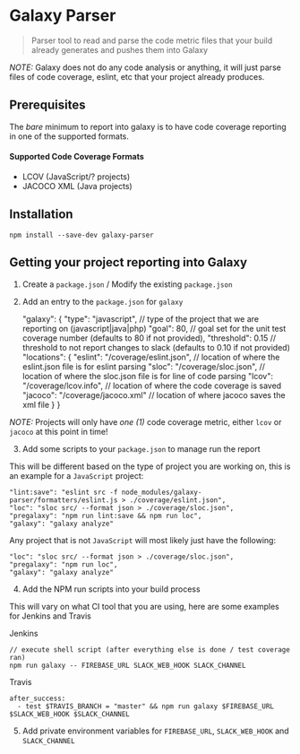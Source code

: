 # Galaxy Parser

> Parser tool to read and parse the code metric files that your build already generates and pushes them into Galaxy

*NOTE:* Galaxy does not do any code analysis or anything, it will just parse files of code coverage, eslint, etc that your project already produces.

## Prerequisites

The *bare* minimum to report into galaxy is to have code coverage reporting in one of the supported formats.

#### Supported Code Coverage Formats

* LCOV (JavaScript/? projects)
* JACOCO XML (Java projects)

## Installation

    npm install --save-dev galaxy-parser

## Getting your project reporting into Galaxy

1) Create a `package.json` / Modify the existing `package.json`

2) Add an entry to the `package.json` for `galaxy`

    "galaxy": {
        "type": "javascript", // type of the project that we are reporting on (javascript|java|php)
        "goal": 80, // goal set for the unit test coverage number (defaults to 80 if not provided),
        "threshold": 0.15 // threshold to not report changes to slack (defaults to 0.10 if not provided) 
        "locations": {
          "eslint": "/coverage/eslint.json", // location of where the eslint.json file is for eslint parsing
          "sloc": "/coverage/sloc.json", // location of where the sloc.json file is for line of code parsing
          "lcov": "/coverage/lcov.info", // location of where the code coverage is saved
          "jacoco": "/coverage/jacoco.xml" // location of where jacoco saves the xml file
        }
    }
    
*NOTE:* Projects will only have *one (1)* code coverage metric, either `lcov` or `jacoco` at this point in time!

3) Add some scripts to your `package.json` to manage run the report

This will be different based on the type of project you are working on, this is an example for a `JavaScript` project:

    "lint:save": "eslint src -f node_modules/galaxy-parser/formatters/eslint.js > ./coverage/eslint.json",
    "loc": "sloc src/ --format json > ./coverage/sloc.json",
    "pregalaxy": "npm run lint:save && npm run loc",
    "galaxy": "galaxy analyze"
    
Any project that is not `JavaScript` will most likely just have the following:

    "loc": "sloc src/ --format json > ./coverage/sloc.json",
    "pregalaxy": "npm run loc",
    "galaxy": "galaxy analyze"
    
4) Add the NPM run scripts into your build process

This will vary on what CI tool that you are using, here are some examples for Jenkins and Travis

Jenkins

    // execute shell script (after everything else is done / test coverage ran)
    npm run galaxy -- FIREBASE_URL SLACK_WEB_HOOK SLACK_CHANNEL

Travis
    
    after_success:
      - test $TRAVIS_BRANCH = "master" && npm run galaxy $FIREBASE_URL $SLACK_WEB_HOOK $SLACK_CHANNEL
      
5) Add private environment variables for `FIREBASE_URL`, `SLACK_WEB_HOOK` and `SLACK_CHANNEL` 